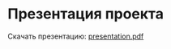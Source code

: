 # Презентация проекта

Скачать презентацию: [presentation.pdf](https://github.com/fpmi-tp2025/tpmp-gr9a-lab4-nastya2x/blob/main/autopark.pptx)